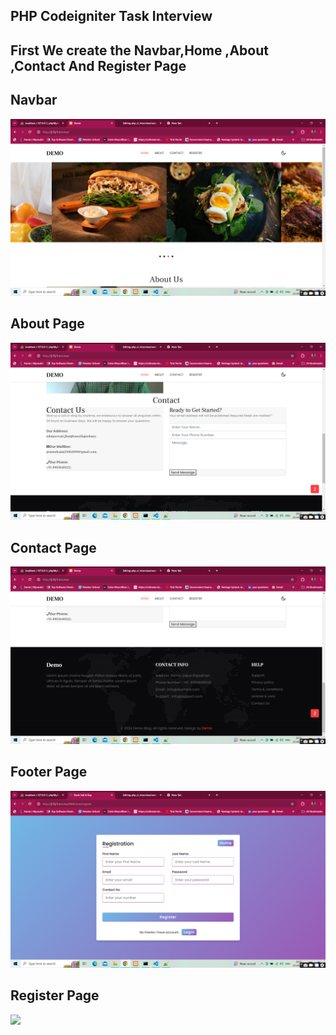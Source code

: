 ## PHP Codeigniter Task Interview

## First We create the Navbar,Home ,About ,Contact And Register Page

## Navbar

<img src="Screenshot (87).png" class="img-fluid"><br>

## About Page

<img src="Screenshot (89).png" class="img-fluid"><br>

## Contact  Page

<img src="Screenshot (90).png" class="img-fluid"><br>

## Footer Page

<img src="Screenshot (91).png" class="img-fluid"><br>


## Register Page

<img src="Screenshot (92).png" class="img-fluid"><br>



